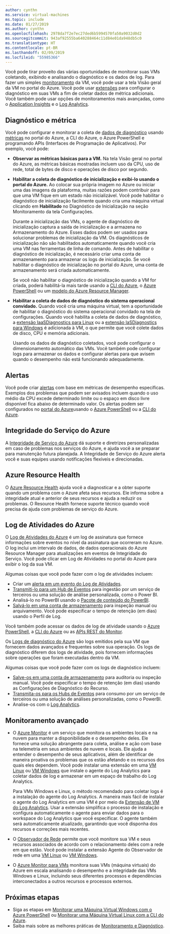 ```yaml
---
author: cynthn
ms.service: virtual-machines
ms.topic: include
ms.date: 01/27/2019
ms.author: cynthn
ms.openlocfilehash: 2978da7f2e7ec27ded6b5994570fa50a9032d0d2
ms.sourcegitcommit: 943af92555ba640288464c11d84e01da948db5c0
ms.translationtype: HT
ms.contentlocale: pt-BR
ms.lasthandoff: 02/09/2019
ms.locfileid: "55985366"
---
```

Você pode tirar proveito das várias oportunidades de monitorar suas VMs coletando, exibindo e analisando o diagnóstico e os dados de log. Para fazer um simples [monitoramento](../articles/azure-monitor/overview.md) da VM, você pode usar a tela Visão geral da VM no portal do Azure. Você pode usar [extensões](../articles/virtual-machines/windows/extensions-features.md) para configurar o diagnóstico em suas VMs a fim de coletar dados de métrica adicionais. Você também pode usar opções de monitoramentos mais avançadas, como o [Application Insights](../articles/azure-monitor/app/app-insights-overview.md) e o [Log Analytics](../articles/azure-monitor/log-query/log-query-overview.md).

## <a name="diagnostics-and-metrics"></a>Diagnóstico e métrica 

Você pode configurar e monitorar a coleta de [dados de diagnóstico](https://docs.microsoft.com/cli/azure/vm/diagnostics) usando [métricas](../articles/monitoring-and-diagnostics/monitoring-overview-metrics.md) no portal do Azure, a CLI do Azure, o Azure PowerShell e programando APIs (Interfaces de Programação de Aplicativos). Por exemplo, você pode:

- **Observar as métricas básicas para a VM.** Na tela Visão geral no portal do Azure, as métricas básicas mostradas incluem uso da CPU, uso de rede, total de bytes de disco e operações de disco por segundo.

- **Habilitar a coleta de diagnóstico de inicialização e exibi-lo usando o portal do Azure.** Ao colocar sua própria imagem no Azure ou iniciar uma das imagens da plataforma, muitas razões podem contribuir para que uma VM fique em um estado não inicializável. Você pode habilitar o diagnóstico de inicialização facilmente quando cria uma máquina virtual clicando em **Habilitado** no Diagnóstico de Inicialização na seção Monitoramento da tela Configurações.

    Durante a inicialização das VMs, o agente de diagnóstico de inicialização captura a saída de inicialização e a armazena no Armazenamento do Azure. Esses dados podem ser usados para solucionar problemas de inicialização da VM. Os diagnósticos de inicialização não são habilitados automaticamente quando você cria uma VM nas ferramentas de linha de comando. Antes de habilitar o diagnóstico de inicialização, é necessário criar uma conta de armazenamento para armazenar os logs de inicialização. Se você habilitar o diagnóstico de inicialização no portal do Azure, uma conta de armazenamento será criada automaticamente.

    Se você não habilitar o diagnóstico de inicialização quando a VM for criada, poderá habilitá-la mais tarde usando a [CLI do Azure](https://docs.microsoft.com/cli/azure/vm/boot-diagnostics), o [Azure PowerShell](https://docs.microsoft.com/powershell/module/az.compute/set-azvmbootdiagnostics) ou um [modelo do Azure Resource Manager](../articles/virtual-machines/windows/extensions-diagnostics-template.md).

- **Habilitar a coleta de dados de diagnóstico do sistema operacional convidado.** Quando você cria uma máquina virtual, tem a oportunidade de habilitar o diagnóstico do sistema operacional convidado na tela de configurações. Quando você habilita a coleta de dados de diagnóstico, a [extensão IaaSDiagnostics para Linux](../articles/virtual-machines/linux/diagnostic-extension.md) ou a [extensão IaSDiagnostics para Windows](../articles/virtual-machines/windows/ps-extensions-diagnostics.md) é adicionada à VM, o que permite que você colete dados de disco, CPU e memória adicionais.

    Usando os dados de diagnóstico coletados, você pode configurar o dimensionamento automático das VMs. Você também pode configurar logs para armazenar os dados e configurar alertas para que avisem quando o desempenho não está funcionando adequadamente.

## <a name="alerts"></a>Alertas

Você pode criar [alertas](../articles/azure-monitor/platform/alerts-overview.md) com base em métricas de desempenho específicas. Exemplos dos problemas que podem ser avisados incluem quando o uso médio da CPU excede determinado limite ou o espaço em disco livre disponível fica abaixo de determinado valor. Os alertas podem ser configurados no [portal do Azure](../articles/azure-monitor/platform/alerts-classic-portal.md)usando o [Azure PowerShell](../articles/azure-monitor/platform/alerts-classic-portal.md#with-powershell) ou a [CLI do Azure](../articles/azure-monitor/platform/alerts-classic-portal.md#with-azure-cli).

## <a name="azure-service-health"></a>Integridade do Serviço do Azure

A [Integridade de Serviço do Azure](../articles/service-health/service-health-overview.md) dá suporte e diretrizes personalizadas em caso de problemas nos serviços do Azure, e ajuda você a se preparar para manutenção futura planejada. A Integridade de Serviço do Azure alerta você e suas equipes usando notificações flexíveis e direcionadas.

## <a name="azure-resource-health"></a>Azure Resource Health

O [Azure Resource Health](../articles/service-health/resource-health-overview.md) ajuda você a diagnosticar e a obter suporte quando um problema com o Azure afeta seus recursos. Ele informa sobre a integridade atual e anterior de seus recursos e ajuda a reduzir os problemas. O Resource Health fornece suporte técnico quando você precisa de ajuda com problemas de serviço do Azure.

## <a name="azure-activity-log"></a>Log de Atividades do Azure

O [Log de Atividades do Azure](../articles/azure-monitor/platform/activity-logs-overview.md) é um log de assinatura que fornece informações sobre eventos no nível da assinatura que ocorreram no Azure. O log inclui um intervalo de dados, de dados operacionais do Azure Resource Manager para atualizações em eventos de Integridade do Serviço. Você pode clicar em Log de Atividades no portal do Azure para exibir o log da sua VM.

Algumas coisas que você pode fazer com o log de atividades incluem:

- Criar um [alerta em um evento do Log de Atividades](../articles/azure-monitor/platform/activity-logs-overview.md).
- [Transmiti-lo para um Hub de Eventos](../articles/azure-monitor/platform/activity-logs-stream-event-hubs.md) para ingestão por um serviço de terceiros ou uma solução de análise personalizada, como o Power BI.
- Analisá-lo no PowerBI usando o [Pacote de conteúdo do PowerBI](https://powerbi.microsoft.com/documentation/powerbi-content-pack-azure-audit-logs/).
- [Salvá-lo em uma conta de armazenamento](../articles/azure-monitor/platform/archive-activity-log.md) para inspeção manual ou arquivamento. Você pode especificar o tempo de retenção (em dias) usando o Perfil de Log.

Você também pode acessar os dados de log de atividade usando o [Azure PowerShell](https://docs.microsoft.com/powershell/module/azurerm.insights/), a [CLI do Azure](https://docs.microsoft.com/cli/azure/monitor) ou as [APIs REST do Monitor](https://docs.microsoft.com/rest/api/monitor/).

Os [Logs de diagnóstico do Azure](../articles/azure-monitor/platform/diagnostic-logs-overview.md) são logs emitidos pela sua VM que fornecem dados avançados e frequentes sobre sua operação. Os logs de diagnóstico diferem dos logs de atividade, pois fornecem informações sobre operações que foram executadas dentro da VM.

Algumas coisas que você pode fazer com os logs de diagnóstico incluem:

- [Salve-os em uma conta de armazenamento](../articles/azure-monitor/platform/archive-diagnostic-logs.md) para auditoria ou inspeção manual. Você pode especificar o tempo de retenção (em dias) usando as Configurações de Diagnóstico do Recurso.
- [Transmita-os para os Hubs de Eventos](../articles/azure-monitor/platform/diagnostic-logs-stream-event-hubs.md) para consumo por um serviço de terceiros ou uma solução de análises personalizadas, como o PowerBI.
- Analise-os com o [Log Analytics](../articles/log-analytics/log-analytics-azure-storage.md).

## <a name="advanced-monitoring"></a>Monitoramento avançado

- O [Azure Monitor](../articles/azure-monitor/overview.md) é um serviço que monitora os ambientes locais e na nuvem para manter a disponibilidade e o desempenho deles. Ele fornece uma solução abrangente para coleta, análise e ação com base na telemetria em seus ambientes de nuvem e locais. Ele ajuda a entender o desempenho de seus aplicativos, além de identificar de maneira proativa os problemas que os estão afetando e os recursos dos quais eles dependem. Você pode instalar uma extensão em uma [VM Linux](../articles/virtual-machines/linux/extensions-oms.md) ou [VM Windows](../articles/virtual-machines/windows/extensions-oms.md) que instale o agente do Log Analytics para coletar dados de log e armazenar em um espaço de trabalho do Log Analytics.

    Para VMs Windows e Linux, o método recomendado para coletar logs é a instalação do agente do Log Analytics. A maneira mais fácil de instalar o agente do Log Analytics em uma VM é por meio da [Extensão de VM do Log Analytics](../articles/log-analytics/log-analytics-azure-vm-extension.md). Usar a extensão simplifica o processo de instalação e configura automaticamente o agente para enviar dados para o workspace do Log Analytics que você especificar. O agente também será automaticamente atualizado, garantindo que você disponha dos recursos e correções mais recentes.

- O [Observador de Rede](../articles/network-watcher/network-watcher-monitoring-overview.md) permite que você monitore sua VM e seus recursos associados de acordo com o relacionamento deles com a rede em que estão. Você pode instalar a extensão Agente do Observador de rede em uma [VM Linux](../articles/virtual-machines/linux/extensions-nwa.md) ou [VM Windows](../articles/virtual-machines/windows/extensions-nwa.md).

- O [Azure Monitor para VMs](../articles/azure-monitor/insights/vminsights-overview.md) monitora suas VMs (máquina virtuais) do Azure em escala analisando o desempenho e a integridade das VMs Windows e Linux, incluindo seus diferentes processos e dependências interconectados a outros recursos e processos externos. 

## <a name="next-steps"></a>Próximas etapas
- Siga as etapas em [Monitorar uma Máquina Virtual Windows com o Azure PowerShell](../articles/virtual-machines/windows/tutorial-monitoring.md) ou [Monitorar uma Máquina Virtual Linux com a CLI do Azure](../articles/virtual-machines/linux/tutorial-monitoring.md).
- Saiba mais sobre as melhores práticas de [Monitoramento e Diagnóstico](https://docs.microsoft.com/azure/architecture/best-practices/monitoring).
